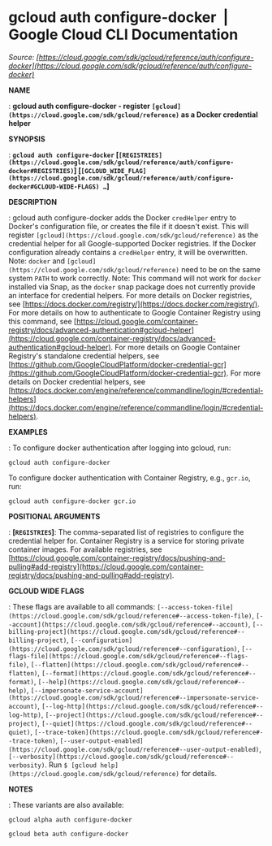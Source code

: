 # gcloud auth configure-docker  |  Google Cloud CLI Documentation

*Source: [https://cloud.google.com/sdk/gcloud/reference/auth/configure-docker](https://cloud.google.com/sdk/gcloud/reference/auth/configure-docker)*

**NAME**

: **gcloud auth configure-docker - register `[gcloud](https://cloud.google.com/sdk/gcloud/reference)` as a Docker credential helper**

**SYNOPSIS**

: **`gcloud auth configure-docker` [`[REGISTRIES](https://cloud.google.com/sdk/gcloud/reference/auth/configure-docker#REGISTRIES)`] [`[GCLOUD_WIDE_FLAG](https://cloud.google.com/sdk/gcloud/reference/auth/configure-docker#GCLOUD-WIDE-FLAGS) …`]**

**DESCRIPTION**

: gcloud auth configure-docker adds the Docker `credHelper` entry to
Docker's configuration file, or creates the file if it doesn't exist. This will
register `[gcloud](https://cloud.google.com/sdk/gcloud/reference)` as the
credential helper for all Google-supported Docker registries. If the Docker
configuration already contains a `credHelper` entry, it will be
overwritten.
Note: `docker` and `[gcloud](https://cloud.google.com/sdk/gcloud/reference)` need to be on the same system
`PATH` to work correctly.
Note: This command will not work for `docker` installed via Snap, as
the `docker` snap package does not currently provide an interface for
credential helpers.
For more details on Docker registries, see [https://docs.docker.com/registry/](https://docs.docker.com/registry/).
For more details on how to authenticate to Google Container Registry using this
command, see [https://cloud.google.com/container-registry/docs/advanced-authentication#gcloud-helper](https://cloud.google.com/container-registry/docs/advanced-authentication#gcloud-helper).
For more details on Google Container Registry's standalone credential helpers,
see [https://github.com/GoogleCloudPlatform/docker-credential-gcr](https://github.com/GoogleCloudPlatform/docker-credential-gcr).
For more details on Docker credential helpers, see [https://docs.docker.com/engine/reference/commandline/login/#credential-helpers](https://docs.docker.com/engine/reference/commandline/login/#credential-helpers).

**EXAMPLES**

: To configure docker authentication after logging into gcloud, run:

```
gcloud auth configure-docker
```

To configure docker authentication with Container Registry, e.g.,
`gcr.io`, run:

```
gcloud auth configure-docker gcr.io
```

**POSITIONAL ARGUMENTS**

: **[`REGISTRIES`]**:
The comma-separated list of registries to configure the credential helper for.
Container Registry is a service for storing private container images. For
available registries, see [https://cloud.google.com/container-registry/docs/pushing-and-pulling#add-registry](https://cloud.google.com/container-registry/docs/pushing-and-pulling#add-registry).

**GCLOUD WIDE FLAGS**

: These flags are available to all commands: `[--access-token-file](https://cloud.google.com/sdk/gcloud/reference#--access-token-file)`,
`[--account](https://cloud.google.com/sdk/gcloud/reference#--account)`, `[--billing-project](https://cloud.google.com/sdk/gcloud/reference#--billing-project)`,
`[--configuration](https://cloud.google.com/sdk/gcloud/reference#--configuration)`,
`[--flags-file](https://cloud.google.com/sdk/gcloud/reference#--flags-file)`,
`[--flatten](https://cloud.google.com/sdk/gcloud/reference#--flatten)`, `[--format](https://cloud.google.com/sdk/gcloud/reference#--format)`, `[--help](https://cloud.google.com/sdk/gcloud/reference#--help)`, `[--impersonate-service-account](https://cloud.google.com/sdk/gcloud/reference#--impersonate-service-account)`,
`[--log-http](https://cloud.google.com/sdk/gcloud/reference#--log-http)`,
`[--project](https://cloud.google.com/sdk/gcloud/reference#--project)`, `[--quiet](https://cloud.google.com/sdk/gcloud/reference#--quiet)`, `[--trace-token](https://cloud.google.com/sdk/gcloud/reference#--trace-token)`, `[--user-output-enabled](https://cloud.google.com/sdk/gcloud/reference#--user-output-enabled)`,
`[--verbosity](https://cloud.google.com/sdk/gcloud/reference#--verbosity)`.
Run `$ [gcloud help](https://cloud.google.com/sdk/gcloud/reference)` for details.

**NOTES**

: These variants are also available:

```
gcloud alpha auth configure-docker
```

```
gcloud beta auth configure-docker
```